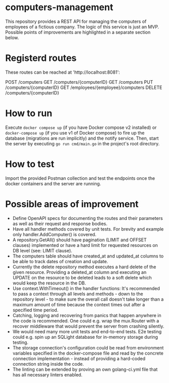 # computers-management
This repository provides a REST API for managing the computers of employees of a fictious company. The logic of this service 
is just an MVP. Possible points of improvements are highlighted in a separate section below.

# Registerd routes
These routes can be reached at 'http://localhost:8081':

POST /computers
GET /computers/{computerID}
GET /computers
PUT /computers/{computerID}
GET /employees/{employee}/computers
DELETE /computers/{computerID}

# How to run
Execute `docker compose up` (if you have Docker compose v2 installed) or `docker-compose up` (if you use v1 of Docker compose) to fire up the database (migrations are run implicitly) and the notify service.
Then, start the server by executing `go run cmd/main.go` in the project's root directory.

# How to test
Import the provided Postman collection and test the endpoints once the docker containers and the server are running.

# Possible areas of improvement
- Define OpenAPI specs for documenting the routes and their parameters as well as their request and response bodies.
- Have all handler methods covered by unit tests. For brevity and example only handler.AddComputer() is covered.
- A repository.GetAll() should have pagination (LIMIT and OFFSET clauses) implemented or have a hard limit for requested resources on DB level (see: LIMIT clause).
- The computers table should have created_at and updated_at columns to be able to track dates of creation and update.
- Currently the delete repository method executes a hard delete of the given resource. Providing a deleted_at column and executing an UPDATE on the resource to be deleted leads to a soft delete which would keep the resource in the DB.
- Use context.WithTimeout() in the handler functions: It's recommended to pass a context through all levels and methods - down to the repository level - to make sure the overall call doesn't take longer than a maximum amount of time because the context times out after a specified time period.
- Catching, logging and recovering from panics that happen anywhere in the code is recommended. One could e.g. wrap the mux.Router with a recover middleware that would prevent the server from crashing silently.
- We would need many more unit tests and end-to-end tests. E2e testing could e.g. spin up an SQLight database for in-memory storage during testing.
- The storage connection's configuration could be read from environment variables specified in the docker-compose file and read by the concrete connection implementation - instead of providing a hard-coded connection string inside the code.
- The linting can be extended by proving an own golang-ci.yml file that has all necessary linters enabled.
